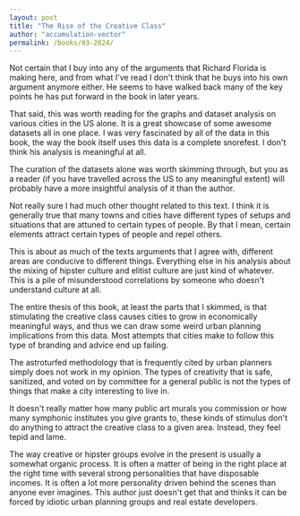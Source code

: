 ```yaml
---
layout: post
title: "The Rise of the Creative Class"
author: "accumulation-vector"
permalink: /books/03-2024/
---
```


Not certain that I buy into any of the arguments that Richard Florida is making here, and from what I've read I don't think that he buys into his own argument anymore either. He seems to have walked back many of the key points he has put forward in the book in later years.

That said, this was worth reading for the graphs and dataset analysis on various cities in the US alone. It is a great showcase of some awesome datasets all in one place. I was very fascinated by all of the data in this book, the way the book itself uses this data is a complete snorefest. I don't think his analysis is meaningful at all. 

The curation of the datasets alone was worth skimming through, but you as a reader (if you have travelled across the US to any meaningful extent) will probably have a more insightful analysis of it than the author.

Not really sure I had much other thought related to this text. I think it is generally true that many towns and cities have different types of setups and situations that are attuned to certain types of people. By that I mean, certain elements attract certain types of people and repel others. 

This is about as much of the texts arguments that I agree with, different areas are conducive to different things. Everything else in his analysis about the mixing of hipster culture and elitist culture are just kind of whatever. This is a pile of misunderstood correlations by someone who doesn't understand culture at all.

The entire thesis of this book, at least the parts that I skimmed, is that stimulating the creative class causes cities to grow in economically meaningful ways, and thus we can draw some weird urban planning implications from this data. Most attempts that cities make to follow this type of branding and advice end up failing.

The astroturfed methodology that is frequently cited by urban planners simply does not work in my opinion. The types of creativity that is safe, sanitized, and voted on by committee for a general public is not the types of things that make a city interesting to live in.

It doesn't really matter how many public art murals you commission or how many symphonic institutes you give grants to, these kinds of stimulus don't  do anything to attract the creative class to a given area. Instead, they feel tepid and lame. 

The way creative or hipster groups evolve in the present is usually a somewhat organic process. It is often a matter of being in the right place at the right time with several strong personalities that have disposable incomes. It is often a lot more personality driven behind the scenes than anyone ever imagines. This author just doesn't get that and thinks it can be forced by idiotic urban planning groups and real estate developers.
